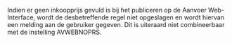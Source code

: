 Indien er geen inkoopprijs gevuld is bij het publiceren op de Aanvoer Web-Interface, wordt de desbetreffende regel niet opgeslagen en wordt hiervan een melding aan de gebruiker gegeven. Dit is uiteraard niet combineerbaar met de instelling AVWEBNOPRS.